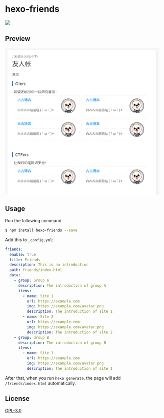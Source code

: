 # hexo-friends

[![](https://nodei.co/npm/hexo-friends.png?downloads=true&downloadRank=true&stars=true)](https://www.npmjs.com/package/hexo-friends)

## Preview

![](assets/preview.png)

## Usage

Run the following command:
```bash
$ npm install hexo-friends --save
```

Add this to `_config.yml`:
```yml
friends:
  enable: true
  title: Friends
  description: This is an introduction
  path: friends/index.html
  data:
    - group: Group A
      description: The introduction of group A
      items:
        - name: Site 1
          url: https://example.com
          img: https://example.com/avatar.png
          description: The introduction of site 1
        - name: Site 2
          url: https://example.com
          img: https://example.com/avatar.png
          description: The introduction of site 2
    - group: Group B
      description: The introduction of group B
      items:
        - name: Site 1
          url: https://example.com
          img: https://example.com/avatar.png
          description: The introduction of site 1
```

After that, when you run `hexo generate`, the page will add `/friends/index.html` automatically.

## License

[GPL-3.0](LICENSE)
